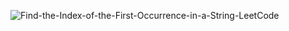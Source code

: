 ![Find-the-Index-of-the-First-Occurrence-in-a-String-LeetCode](https://user-images.githubusercontent.com/93210173/226311101-a2622916-1874-4a72-b04b-0dd586932775.png)
